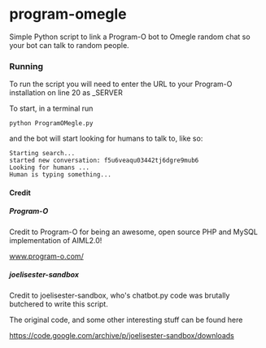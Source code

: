 # program-omegle
Simple Python script to link a Program-O bot to Omegle random chat so your bot can talk to random people.

### Running

To run the script you will need to enter the URL to your Program-O installation on line 20 as _SERVER

To start, in a terminal run

```
python ProgramOMegle.py
```

and the bot will start looking for humans to talk to, like so:

```
Starting search...
started new conversation: f5u6veaqu03442tj6dgre9mub6
Looking for humans ...
Human is typing something...
```
#### Credit

##### Program-O

Credit to Program-O for being an awesome, open source PHP and MySQL implementation of AIML2.0!

www.program-o.com/

##### joelisester-sandbox

Credit to joelisester-sandbox, who's chatbot.py code was brutally butchered to write this script.

The original code, and some other interesting stuff can be found here

https://code.google.com/archive/p/joelisester-sandbox/downloads
